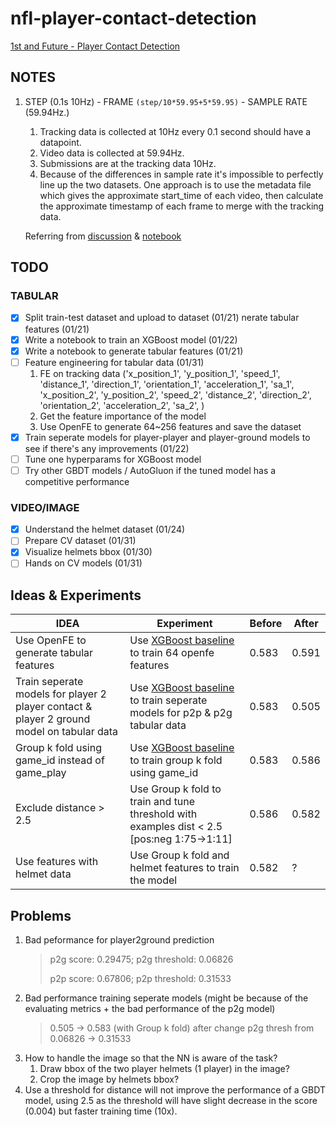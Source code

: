 # nfl-player-contact-detection
[1st and Future - Player Contact Detection](https://www.kaggle.com/competitions/nfl-player-contact-detection)

## NOTES
1. STEP (0.1s 10Hz) - FRAME `(step/10*59.95+5*59.95)` - SAMPLE RATE (59.94Hz.)
    1. Tracking data is collected at 10Hz every 0.1 second should have a datapoint.
    2. Video data is collected at 59.94Hz.
    3. Submissions are at the tracking data 10Hz.
    4. Because of the differences in sample rate it's impossible to perfectly line up the two datasets. One approach is to use the metadata file which gives the approximate start_time of each video, then calculate the approximate timestamp of each frame to merge with the tracking data.
   
    Referring from [discussion](https://www.kaggle.com/competitions/nfl-player-contact-detection/discussion/371638) & [notebook](https://www.kaggle.com/code/robikscube/nfl-player-contact-detection-getting-started#NFL---Player-Contact-Detection-Challenge)

## TODO
### TABULAR
- [x] Split train-test dataset and upload to dataset (01/21)
nerate tabular features (01/21)
- [x] Write a notebook to train an XGBoost model (01/22)
- [x] Write a notebook to generate tabular features (01/21)
- [ ] Feature engineering for tabular data (01/31)
    1. FE on tracking data ('x_position_1',
       'y_position_1', 'speed_1', 'distance_1', 'direction_1', 'orientation_1',
       'acceleration_1', 'sa_1', 'x_position_2', 'y_position_2', 'speed_2',
       'distance_2', 'direction_2', 'orientation_2', 'acceleration_2', 'sa_2',
       )
    2. Get the feature importance of the model
    3. Use OpenFE to generate 64~256 features and save the dataset
- [x] Train seperate models for player-player and player-ground models to see if there's any improvements (01/22)
- [ ] Tune one hyperparams for XGBoost model
- [ ] Try other GBDT models / AutoGluon if the tuned model has a competitive performance

### VIDEO/IMAGE
- [x] Understand the helmet dataset (01/24)
- [ ] Prepare CV dataset (01/31)
- [x] Visualize helmets bbox (01/30)
- [ ] Hands on CV models (01/31)
   
## Ideas & Experiments
|IDEA|Experiment|Before|After|
|----|----------|------|-----|
|Use OpenFE to generate tabular features|Use [XGBoost baseline](https://www.kaggle.com/code/columbia2131/nfl-player-contact-detection-simple-xgb-baseline) to train 64 openfe features|0.583|0.591|
|Train seperate models for player 2 player contact & player 2 ground model on tabular data|Use [XGBoost baseline](https://www.kaggle.com/code/columbia2131/nfl-player-contact-detection-simple-xgb-baseline) to train seperate models for p2p & p2g tabular data |0.583|0.505|
|Group k fold using game_id instead of game_play|Use [XGBoost baseline](https://www.kaggle.com/code/columbia2131/nfl-player-contact-detection-simple-xgb-baseline) to train group k fold using game_id|0.583|0.586|
|Exclude distance > 2.5|Use Group k fold to train and tune threshold with examples dist < 2.5 [pos:neg 1:75->1:11]|0.586|0.582|
|Use features with helmet data|Use Group k fold and helmet features to train the model|0.582|?|

## Problems
1. Bad peformance for player2ground prediction 
    > p2g score: 0.29475; p2g threshold: 0.06826
    >
    > p2p score: 0.67806; p2p threshold: 0.31533
2. Bad performance training seperate models (might be because of the evaluating metrics + the bad performance of the p2g model)
   > 0.505 -> 0.583 (with Group k fold) after change p2g thresh from 0.06826 -> 0.31533
3. How to handle the image so that the NN is aware of the task?
   1. Draw bbox of the two player helmets (1 player) in the image?
   2. Crop the image by helmets bbox?
4. Use a threshold for distance will not improve the performance of a GBDT model, using 2.5 as the threshold will have slight decrease in the score (0.004) but faster training time (10x).